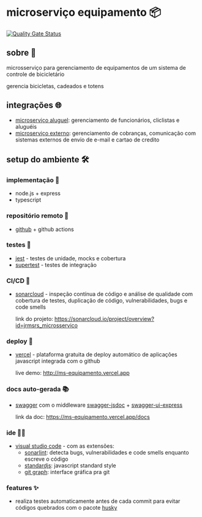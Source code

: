 # microserviço equipamento 📦

[![Quality Gate Status](https://sonarcloud.io/api/project_badges/measure?project=jrmsrs_microsservico&metric=alert_status)](https://sonarcloud.io/summary/new_code?id=jrmsrs_microsservico)

## sobre 📖

microsserviço para gerenciamento de equipamentos de um sistema de controle de bicicletário

gerencia bicicletas, cadeados e totens

## integrações 🌐

- [microserviço aluguel](https://github.com/kevincrys/microsservicoAluguel): gerenciamento de funcionários, cliclistas e aluguéis
- [microserviço externo](https://github.com/Mad-Clap/Externo_PM): gerenciamento de cobranças, comunicação com sistemas externos de envio de e-mail e cartao de credito

## setup do ambiente 🛠

### implementação 📝

- node.js + express
- typescript

### repositório remoto 📡

- [github](http://github.com/jrmsrs/microsservico) + github actions
  
### testes 🧪

- [jest](https://jestjs.io/) - testes de unidade, mocks e cobertura
- [supertest](https://github.com/ladjs/supertest) - testes de integração

### CI/CD 🚧

- [sonarcloud](https://sonarcloud.io/) - inspeção contínua de código e análise de qualidade com cobertura de testes, duplicação de código, vulnerabilidades, bugs e code smells
  
  link do projeto: https://sonarcloud.io/project/overview?id=jrmsrs_microsservico

### deploy 🚀

- [vercel](https://vercel.com/) - plataforma gratuita de deploy automático de aplicações javascript integrada com o github
  
  live demo: http://ms-equipamento.vercel.app

### docs auto-gerada 📚

- [swagger](https://swagger.io/) com o middleware [swagger-jsdoc](https://github.com/Surnet/swagger-jsdoc) + [swagger-ui-express](https://github.com/scottie1984/swagger-ui-express)
  
  link da doc: https://ms-equipamento.vercel.app/docs

### ide 👨‍💻

- [visual studio code](https://code.visualstudio.com/) - com as extensões:
  - [sonarlint](https://marketplace.visualstudio.com/items?itemName=SonarSource.sonarlint-vscode): detecta bugs, vulnerabilidades e code smells enquanto escreve o código
  - [standardjs](https://marketplace.visualstudio.com/items?itemName=chenxsan.vscode-standardjs): javascript standard style
  - [git graph](https://marketplace.visualstudio.com/items?itemName=mhutchie.git-graph): interface gráfica pra git

### features ✨

- realiza testes automaticamente antes de cada commit para evitar códigos quebrados com o pacote [husky](https://github.com/typicode/husky)

